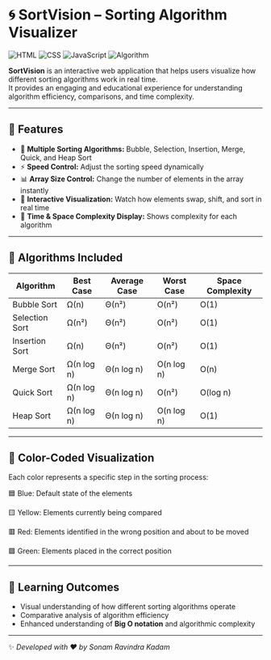 # 🌀 SortVision – Sorting Algorithm Visualizer


![HTML](https://img.shields.io/badge/Frontend-HTML-orange)
![CSS](https://img.shields.io/badge/Styling-CSS-blue)
![JavaScript](https://img.shields.io/badge/Logic-JavaScript-yellow)
![Algorithm](https://img.shields.io/badge/Core-Algorithms-lightgrey)

**SortVision** is an interactive web application that helps users visualize how different sorting algorithms work in real time.  
It provides an engaging and educational experience for understanding algorithm efficiency, comparisons, and time complexity.

---

## 🎯 Features

- 🔄 **Multiple Sorting Algorithms:** Bubble, Selection, Insertion, Merge, Quick, and Heap Sort  
- ⚡ **Speed Control:** Adjust the sorting speed dynamically  
- 📊 **Array Size Control:** Change the number of elements in the array instantly  
- 🎨 **Interactive Visualization:** Watch how elements swap, shift, and sort in real time  
- 🧮 **Time & Space Complexity Display:** Shows complexity for each algorithm  

---

## 🧩 Algorithms Included
| Algorithm | Best Case | Average Case | Worst Case | Space Complexity |
|------------|------------|---------------|--------------|------------------|
| Bubble Sort | Ω(n) | Θ(n²) | O(n²) | O(1) |
| Selection Sort | Ω(n²) | Θ(n²) | O(n²) | O(1) |
| Insertion Sort | Ω(n) | Θ(n²) | O(n²) | O(1) |
| Merge Sort | Ω(n log n) | Θ(n log n) | O(n log n) | O(n) |
| Quick Sort | Ω(n log n) | Θ(n log n) | O(n²) | O(log n) |
| Heap Sort | Ω(n log n) | Θ(n log n) | O(n log n) | O(1) |

---

## 🎨 Color-Coded Visualization

Each color represents a specific step in the sorting process:

🟦 Blue: Default state of the elements

🟨 Yellow: Elements currently being compared

🟥 Red: Elements identified in the wrong position and about to be moved

🟩 Green: Elements placed in the correct position

---

## 🧠 Learning Outcomes

- Visual understanding of how different sorting algorithms operate  
- Comparative analysis of algorithm efficiency  
- Enhanced understanding of **Big O notation** and algorithmic complexity

---

✨ *Developed with ❤️ by Sonam Ravindra Kadam*
